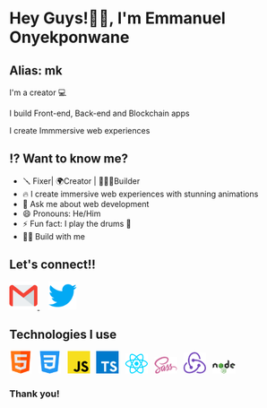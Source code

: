 # Hey Guys!👋🏾, I'm Emmanuel Onyekponwane
## Alias: mk 

I'm a creator 💻

I build Front-end, Back-end and Blockchain apps

I create Immmersive web experiences

## ⁉️ Want to know me?

- 🪛 Fixer| 🌍Creator | 👷🏾‍♀️Builder
- 🔥 I create immersive web experiences with stunning animations
- 💬 Ask me about web development
- 😄 Pronouns: He/Him
- ⚡ Fun fact: I play the drums 🥁 
- 🤙🏾 Build with me

## Let's connect!!

[<img src="./email.svg" width="50px" alt="email">
](mailto:emmanueldhaxoft@gmail.com)  &nbsp; &nbsp; [<img alt="twitter" src="./twitter.svg" width="50px">](https://twitter.com/mk_nuel)

## Technologies I use
<img src="./html.png" alt="html" width="40px"> &nbsp; <img src="./css-3.png" alt="css" width="40px"> &nbsp; <img src="./js.svg" alt="javascript" width="40px"> &nbsp; <img src="./ts.svg" alt="typescript" width="40px"> &nbsp; <img src="./react.svg" alt="react" width="40px"> &nbsp; <img src="./sass.svg" alt="sass/scss" width="40px"> &nbsp; <img src="./redux.svg" alt="redux" width="40px"> &nbsp; <img src="./node.svg" alt="node js" width="40px">
### Thank you!
